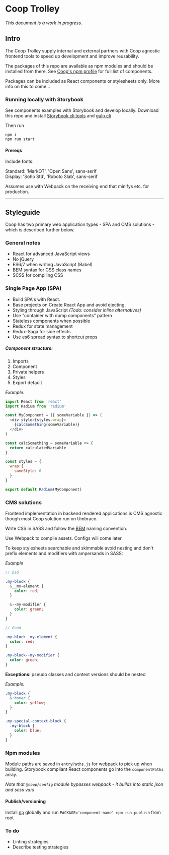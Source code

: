 # Coop Trolley

*This document is a work in progress.*

## Intro

The Coop Trolley supply internal and external partners with Coop agnostic frontend tools to speed up development and improve reusability.

The packages of this repo are available as npm modules and should be installed from there. See [Coop's npm profile](https://www.npmjs.com/org/coop) for full list of components.

Packages can be included as React components or stylesheets only. More info on this to come...

### Running locally with Storybook

See components examples with Storybook and develop locally. Download this repo and install [Storybook cli tools](https://github.com/storybooks/storybook) and [gulp cli](https://gulpjs.com/)

Then run
```
npm i
npm run start
```

#### Prereqs

Include fonts:

Standard: 'MarkOT', 'Open Sans', sans-serif \
Display: 'Soho Std', 'Roboto Slab', sans-serif

Assumes use with Webpack on the receiving end that minifys etc. for production.

---

## Styleguide

Coop has two primary web application types - SPA and CMS solutions - which is described further below.

### General notes
- React for advanced JavaScript views
- No jQuery
- ES6/7 when writing JavaScript (Babel)
- BEM syntax for CSS class names
- SCSS for compiling CSS

### Single Page App (SPA)

- Build SPA's with React.
- Base projects on Create React App and avoid ejecting.
- Styling through JavaScript *(Todo: consider inline alternatives)*
- Use "container with dump components" pattern
- Stateless components when possible
- Redux for state management
- Redux-Saga for side effects
- Use es6 spread syntax to shortcut props

##### Component structure:
1. Imports
2. Component
3. Private helpers
4. Styles
5. Export default

*Example:*

```javascript
import React from 'react'
import Radium from 'radium'

const MyComponent = ({ someVariable }) => (
  <div style={styles.wrap}>
    {calcSomething(someVariable)}
  </div>
)

const calcSomething = someVariable => {
  return calculatedVariable
}

const styles = {
  wrap:{
    someStyle: 0
  }
}

export default Radium(MyComponent)

```

### CMS solutions

Frontend implementation in backend rendered applications is CMS agnostic though most Coop solution run on Umbraco.

Write CSS in SASS and follow the [BEM](http://getbem.com/) naming convention.

Use Webpack to compile assets. Configs will come later.

To keep stylesheets searchable and skimmable avoid nesting and don't prefix elements and modifiers with ampersands in SASS:

*Example*

```SCSS
// bad

.my-block {
  &__my-element {
    color: red;
  }

  &--my-modifier {
    color: green;
  }
}

// Good

.my-block__my-element {
  color: red;
}

.my-block--my-modifier {
  color: green;
}
```

**Exceptions**: pseudo classes and context versions should be nested

*Example:*

```SCSS
.my-block {
  &:hover {
    color: yellow;
  }
}

.my-special-context-block {
  .my-block {
    color: blue;
  }
}
```
### Npm modules

Module paths are saved in `entryPaths.js` for webpack to pick up when building. Storybook compliant React components go into the `componentPaths` array.

*Note that `@coop/config` module bypasses webpack - it builds into static json and scss vars*

#### Publish/versioning

Install [np](https://github.com/sindresorhus/np) globally and run `PACKAGE='component-name' npm run publish` from root

### To do

- Linting strategies
- Describe testing strategies
